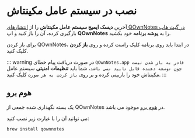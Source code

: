 # نصب در سیستم عامل مکینتاش

آخرین **دیسک ایمیج سیستم عامل مکینتاش** را از [انتشارهای QOwnNotes در گیت هاب](https://github.com/pbek/QOwnNotes/releases) بارگیری کرده، آن را باز کنید و اپ **QOwnNotes** را به **پوشه برنامه** خود بکشید.

برای باز کردن QOwnNotes، در ابتدا باید روی برنامه کلیک راست کرده و روی **باز کردن** کلیک کنید.

::: warning
در صورت دریافت پیام خطای `QOwnNotes.app قادر به باز شدن نیست چون توسعه دهنده قابل تایید نمی باشد`، شما باید **تنظیمات امنیتی** سیستم عامل مکینتاش خود را بازبینی کرده و بر روی `باز کردن به هر صورت` کلیک کنید.
:::

## هوم برو

یک بسته نگهداری شده جمعی از QOwnNotes در [هوم برو](https://formulae.brew.sh/cask/qownnotes) موجود می باشد.

می توانید آن را با عبارت زیر نصب کنید:

```bash
brew install qownnotes
```
